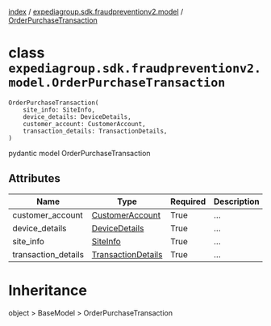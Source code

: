 [index](index.md) /
[expediagroup.sdk.fraudpreventionv2.model](expediagroup.sdk.fraudpreventionv2.model.md)
/ [OrderPurchaseTransaction](OrderPurchaseTransaction.md)

# class `expediagroup.sdk.fraudpreventionv2.model.OrderPurchaseTransaction`

```
OrderPurchaseTransaction(
    site_info: SiteInfo,
    device_details: DeviceDetails,
    customer_account: CustomerAccount,
    transaction_details: TransactionDetails,
)
```

pydantic model OrderPurchaseTransaction

## Attributes

| Name                | Type                                        | Required | Description |
| ------------------- | ------------------------------------------- | -------- | ----------- |
| customer_account    | [CustomerAccount](CustomerAccount.md)       | True     | …           |
| device_details      | [DeviceDetails](DeviceDetails.md)           | True     | …           |
| site_info           | [SiteInfo](SiteInfo.md)                     | True     | …           |
| transaction_details | [TransactionDetails](TransactionDetails.md) | True     | …           |

# Inheritance

object > BaseModel > OrderPurchaseTransaction

